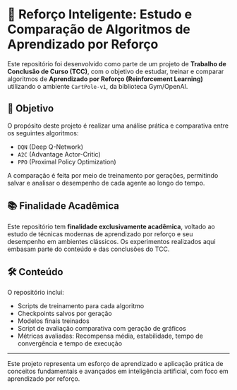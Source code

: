 # 🧠 Reforço Inteligente: Estudo e Comparação de Algoritmos de Aprendizado por Reforço

Este repositório foi desenvolvido como parte de um projeto de **Trabalho de Conclusão de Curso (TCC)**, com o objetivo de estudar, treinar e comparar algoritmos de **Aprendizado por Reforço (Reinforcement Learning)** utilizando o ambiente `CartPole-v1`, da biblioteca Gym/OpenAI.

## 🎯 Objetivo

O propósito deste projeto é realizar uma análise prática e comparativa entre os seguintes algoritmos:

- `DQN` (Deep Q-Network)
- `A2C` (Advantage Actor-Critic)
- `PPO` (Proximal Policy Optimization)

A comparação é feita por meio de treinamento por gerações, permitindo salvar e analisar o desempenho de cada agente ao longo do tempo.

## 📚 Finalidade Acadêmica

Este repositório tem **finalidade exclusivamente acadêmica**, voltado ao estudo de técnicas modernas de aprendizado por reforço e seu desempenho em ambientes clássicos. Os experimentos realizados aqui embasam parte do conteúdo e das conclusões do TCC.

## 🛠️ Conteúdo

O repositório inclui:

- Scripts de treinamento para cada algoritmo
- Checkpoints salvos por geração
- Modelos finais treinados
- Script de avaliação comparativa com geração de gráficos
- Métricas avaliadas: Recompensa média, estabilidade, tempo de convergência e tempo de execução

---

Este projeto representa um esforço de aprendizado e aplicação prática de conceitos fundamentais e avançados em inteligência artificial, com foco em aprendizado por reforço.
